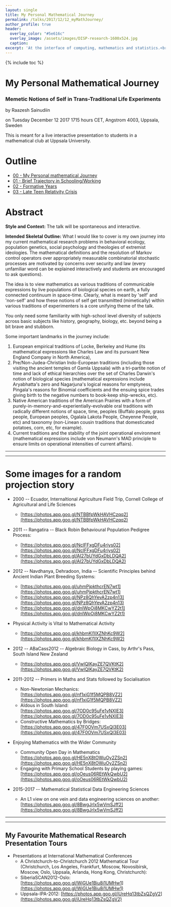 ```yaml
---
layout: single
title: My Personal Mathematical Journey
permalink: /talks/2017/12/12_myMathJourney/
author_profile: true
header:
  overlay_color: "#5e616c"
  overlay_image: /assets/images/DISP-research-1600x524.jpg
  caption: 
excerpt: 'At the interface of computing, mathematics and statistics.<br /><br /><br />'
---
```

{% include toc %}

# My Personal Mathematical Journey
### Memetic Notions of Self in Trans-Traditional Life Experiments

by Raazesh Sainudiin 

on Tuesday December 12 2017 1715 hours CET, Angstrom 4003, Uppsala, Sweden

This is meant for a live interactive presentation to students in a mathematical club at Uppsala University.


# Outline

* [00 - My Personal mathematical Journey](/talks/2017/12/12_myMathJourney/)
* [01 - Brief Trajectory in Schooling/Working](/talks/2017/12/12_myMathJourney/01/)
* [02 - Formative Years](/talks/2017/12/12_myMathJourney/02/)
* [03 - Late Teen Relativity Crisis](/talks/2017/12/12_myMathJourney/03/)


# Abstract

**Style and Context:** The talk will be spontaneous and interactive.

**Intended Skeletal Outline:** What I would like to cover is my own journey into my current mathematical research problems in behavioral ecology, population genetics, social psychology and theologies of extremist ideologies. The mathematical definitions and the resolution of Markov control operators over appropriately measurable combinatorial stochastic processes are motivated by concerns over security and law (every unfamiliar word can be explained interactively and students are encouraged to ask questions).

The idea is to view mathematics as various traditions of communicable expressions by live populations of biological species on earth, a fully connected continuum in space-time. Clearly, what is meant by 'self' and 'non-self' and how these notions of self get transmitted (mimetically) within various traditions of experimenters is a core unifying theme of the talk.

You only need some familiarity with high-school level diversity of subjects across basic subjects like history, geography, biology, etc. beyond being a bit brave and stubborn.

Some important landmarks in the journey include:

1. European empirical traditions of Locke, Berkeley and Hume (its mathematical expressions like Charles Law and its pursuant New England Company in North America), 
2. Pre/Non-Judea-Christian Indo-European traditions (including those visiting the ancient temples of Gamla Uppsala) with a tri-partite notion of time and lack of ethical hierarchies over the set of Charles Darwin's notion of biological species (mathematical expressions include Aryabhatta's zero and Nagarjuna's logical reasons for emptyness, Pingala's reasons for Binomial coefficients and the ensuing spice trades giving birth to the negative numbers to book-keep ship-wrecks, etc).
3. Native American traditions of the American Prairies with a form of purely-in-memory-and-experientially-evolvable oral traditions with radically different notions of space, time, peoples (Buffalo people, grass people, European peoples, Ogalala Lakota People, Cheyenne People, etc) and taxonomy (non-Linean cousin traditions that domesticated potatoes, corn, etc, for example).
4. Current traditions and the stability of the joint operational environment (mathematical expressions include von Neumann's MAD principle to ensure limits on operational intensities of current affairs).

---
---

# Some images for a random projection story

* 2000 -- Ecuador, Internaltional Agriculture Field Trip, Cornell College of Agricultural and Life Sciences 
  * [https://photos.app.goo.gl/NTBBfpWkHAVHCzqq2](https://photos.app.goo.gl/NTBBfpWkHAVHCzqq2)

* 2011 -- Rangatira -- Black Robin Behavioural Population Pedigree Process: 
  * [https://photos.app.goo.gl/NclFFxgDFu4riys02](https://photos.app.goo.gl/NclFFxgDFu4riys02)
  * [https://photos.app.goo.gl/AI27bUYdGxDbLDQA2](https://photos.app.goo.gl/AI27bUYdGxDbLDQA2)

* 2012 -- Navdhanya, Dehradoon, India -- Scientific Principles behind Ancient Indian Plant Breeding Systems: 
  * [https://photos.app.goo.gl/uhmPjpkthcrEN7wt1](https://photos.app.goo.gl/uhmPjpkthcrEN7wt1)
  * [https://photos.app.goo.gl/NPz8QhYevA2zp4n13](https://photos.app.goo.gl/NPz8QhYevA2zp4n13)
  * [https://photos.app.goo.gl/dnIWpOi8MKCwYZ2t1](https://photos.app.goo.gl/dnIWpOi8MKCwYZ2t1)

* Physical Activity is Vital to Mathematical Activity
  * [https://photos.app.goo.gl/khbmKl1IXZNhKc9W2](https://photos.app.goo.gl/khbmKl1IXZNhKc9W2)

* 2012 -- ABaCass2012 -- Algebraic Biology in Cass, by Arthr's Pass, South Island New Zealand
  * [https://photos.app.goo.gl/VwlQIKayZE7QVKtK2](https://photos.app.goo.gl/VwlQIKayZE7QVKtK2)

* 2011-2012 -- Primers in Maths and Stats followed by Socialisation
  * Non-Newtonian Mechanics: [https://photos.app.goo.gl/nf1xiG1f5MQPB8VZ2](https://photos.app.goo.gl/nf1xiG1f5MQPB8VZ2)
  * Aldous in South Island: [https://photos.app.goo.gl/7OD0c95uFe1vNXIE3](https://photos.app.goo.gl/7OD0c95uFe1vNXIE3)
  * Constructive Mathematics by Bridges: [https://photos.app.goo.gl/47F0OVm7USxQl3E03](https://photos.app.goo.gl/47F0OVm7USxQl3E03)

* Enjoying Mathematics with the Wider Community
  * Community Open Day in Mathematics [https://photos.app.goo.gl/HE5nX8tOWuOy2ZSn2](https://photos.app.goo.gl/HE5nX8tOWuOy2ZSn2)
  * Engaging with Primary School Students by playing games: [https://photos.app.goo.gl/oOeus06REtWkQwbU2](https://photos.app.goo.gl/oOeus06REtWkQwbU2)

* 2015-2017 -- Mathematical Statistical Data Engineering Sciences 
  * An L1 view on one vein and data engineering sciences on another: [https://photos.app.goo.gl/8BwgJrIx5wVmSJff2](https://photos.app.goo.gl/8BwgJrIx5wVmSJff2)

---
---

## My Favourite Mathematical Research Presentation Tours

* Presentations at International Mathematical Conferences 
  * A Christchurch-to-Christchurch 2012 Mathematical Tour (Christchurch, Los Angeles, Frankfurt, Moscow, Novosibirsk, Moscow, Oslo, Uppsala, Arlanda, Hong Kong, Christchurch):
  * SiberiaSCAN2012-Oslo: [https://photos.app.goo.gl/WjGUe1Biu8i1UMHw1](https://photos.app.goo.gl/WjGUe1Biu8i1UMHw1)
  * Uppsala-IPA-2012: [https://photos.app.goo.gl/iUreHq13tbZsQZgV2](https://photos.app.goo.gl/iUreHq13tbZsQZgV2)
